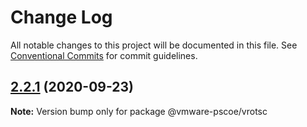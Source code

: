# Change Log

All notable changes to this project will be documented in this file.
See [Conventional Commits](https://conventionalcommits.org) for commit guidelines.

## [2.2.1](https://github.com/vmware/vrealize-developer-tools/compare/v0.0.4...v2.2.1) (2020-09-23)

**Note:** Version bump only for package @vmware-pscoe/vrotsc
